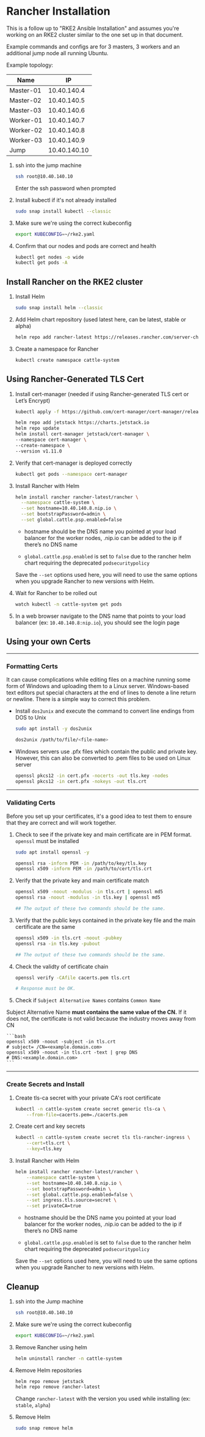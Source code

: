 # Rancher Installation
This is a follow up to "RKE2 Ansible Installation" and assumes you're working on an RKE2 cluster similar to the one set up in that document.

Example commands and configs are for 3 masters, 3 workers and an
additional jump node all running Ubuntu.

Example topology:  

| Name      | IP           |
|-----------|--------------|
| Master-01 | 10.40.140.4  | 
| Master-02 | 10.40.140.5  | 
| Master-03 | 10.40.140.6  | 
| Worker-01 | 10.40.140.7  | 
| Worker-02 | 10.40.140.8  | 
| Worker-03 | 10.40.140.9  | 
| Jump      | 10.40.140.10 |

1.  ssh into the jump machine

    ```bash
    ssh root@10.40.140.10
    ```

    Enter the ssh password when prompted

1. Install kubectl if it's not already installed

    ```bash
    sudo snap install kubectl --classic
    ```

1. Make sure we're using the correct kubeconfig

    ```bash
    export KUBECONFIG=~/rke2.yaml
    ```

1. Confirm that our nodes and pods are correct and health

    ```bash
    kubectl get nodes -o wide
    kubectl get pods -A
    ```

## Install Rancher on the RKE2 cluster

1. Install Helm

    ```bash
    sudo snap install helm --classic
    ```

2. Add Helm chart repository (used latest here, can be latest, stable or alpha)

    ```bash
    helm repo add rancher-latest https://releases.rancher.com/server-charts/latest
    ```

3. Create a namespace for Rancher

    ```bash
    kubectl create namespace cattle-system
    ```

## Using Rancher-Generated TLS Cert

1. Install cert-manager (needed if using Rancher-generated TLS cert or Let’s Encrypt)

    ```bash
    kubectl apply -f https://github.com/cert-manager/cert-manager/releases/download/v1.11.0/cert-manager.crds.yaml

    helm repo add jetstack https://charts.jetstack.io
    helm repo update
    helm install cert-manager jetstack/cert-manager \
    --namespace cert-manager \
    --create-namespace \
    --version v1.11.0
    ```

2. Verify that cert-manager is deployed correctly

    ```bash
    kubectl get pods --namespace cert-manager
    ```

3. Install Rancher with Helm

    ```bash
    helm install rancher rancher-latest/rancher \
      --namespace cattle-system \
      --set hostname=10.40.140.8.nip.io \
      --set bootstrapPassword=admin \
      --set global.cattle.psp.enabled=false
    ```

    * hostname should be the DNS name you pointed at your load balancer for the worker nodes, .nip.io can be added to the ip if there’s no DNS name

    * `global.cattle.psp.enabled` is set to `false` due to the rancher helm chart requiring the deprecated `podsecuritypolicy`

    Save the `--set` options used here, you will need to use the same options when you upgrade Rancher to new versions with Helm.

4. Wait for Rancher to be rolled out

    ```bash
    watch kubectl -n cattle-system get pods
    ```

5. In a web browser navigate to the DNS name that points to your load balancer (ex: `10.40.140.8:nip.io`), you should see the login page

## Using your own Certs
--------
### Formatting Certs

It can cause complications while editing files on a machine running some form of Windows and uploading them to a Linux server. Windows-based text editors put special characters at the end of lines to denote a line return or newline. There is a simple way to correct this problem.

* Install `dos2unix` and execute the command to convert line endings from DOS to Unix

    ```bash
    sudo apt install -y dos2unix

    dos2unix /path/to/file/<file-name>
    ```

* Windows servers use .pfx files which contain the public and private key. However, this can also be converted to .pem files to be used on Linux server

    ```bash
    openssl pkcs12 -in cert.pfx -nocerts -out tls.key -nodes
    openssl pkcs12 -in cert.pfx -nokeys -out tls.crt
    ```

------------

### Validating Certs

Before you set up your certificates, it's a good idea to test them to ensure that they are correct and will work together.

1. Check to see if the private key and main certificate are in PEM format. `openssl` must be installed
   
    ```bash
    sudo apt install openssl -y

    openssl rsa -inform PEM -in /path/to/key/tls.key
    openssl x509 -inform PEM -in /path/to/cert/tls.crt
    ```

2. Verify that the private key and main certificate match

    ```bash
    openssl x509 -noout -modulus -in tls.crt | openssl md5
    openssl rsa -noout -modulus -in tls.key | openssl md5

    ## The output of these two commands should be the same.
    ```

3. Verify that the public keys contained in the private key file and the main certificate are the same

    ```bash
    openssl x509 -in tls.crt -noout -pubkey
    openssl rsa -in tls.key -pubout

    ## The output of these two commands should be the same.
    ```

4. Check the validty of certificate chain

    ```bash
    openssl verify -CAfile cacerts.pem tls.crt

    # Response must be OK.
    ```

5. Check if `Subject Alternative Names` contains `Common Name`

Subject Alternative Name <b>must contains the same value of the CN.</b> If it does not, the certificate is not valid because the industry moves away from CN

    ```bash
    openssl x509 -noout -subject -in tls.crt
    # subject= /CN=<example.domain.com>
    openssl x509 -noout -in tls.crt -text | grep DNS
    # DNS:<example.domain.com>
    ```

------------

### Create Secrets and Install

1. Create tls-ca secret with your private CA's root certificate

    ```bash
    kubectl -n cattle-system create secret generic tls-ca \
        --from-file=cacerts.pem=./cacerts.pem
    ```

2. Create cert and key secrets

    ```bash
    kubectl -n cattle-system create secret tls tls-rancher-ingress \
        --cert=tls.crt \
        --key=tls.key
    ```

3. Install Rancher with Helm

    ```bash
    helm install rancher rancher-latest/rancher \
        --namespace cattle-system \
        --set hostname=10.40.140.8.nip.io \
        --set bootstrapPassword=admin \
        --set global.cattle.psp.enabled=false \
        --set ingress.tls.source=secret \
        --set privateCA=true
    ```

    * hostname should be the DNS name you pointed at your load balancer for the worker nodes, .nip.io can be added to the ip if there’s no DNS name

    * `global.cattle.psp.enabled` is set to `false` due to the rancher helm chart requiring the deprecated `podsecuritypolicy`

    Save the `--set` options used here, you will need to use the same options when you upgrade Rancher to new versions with Helm.

## Cleanup

1. ssh into the Jump machine

    ```bash
    ssh root@10.40.140.10
    ```

2. Make sure we're using the correct kubeconfig

    ```bash
    export KUBECONFIG=~/rke2.yaml
    ```

3. Remove Rancher using helm

    ```bash
    helm uninstall rancher -n cattle-system
    ```

4. Remove Helm repositories

    ```bash
    helm repo remove jetstack
    helm repo remove rancher-latest
    ```

    Change `rancher-latest` with the version you used while installing (ex: `stable`, `alpha`)

5. Remove Helm

    ```bash
    sudo snap remove helm
    ```
